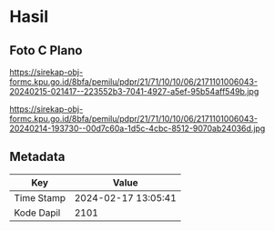 # Hasil

## Foto C Plano

https://sirekap-obj-formc.kpu.go.id/8bfa/pemilu/pdpr/21/71/10/10/06/2171101006043-20240215-021417--223552b3-7041-4927-a5ef-95b54aff549b.jpg

https://sirekap-obj-formc.kpu.go.id/8bfa/pemilu/pdpr/21/71/10/10/06/2171101006043-20240214-193730--00d7c60a-1d5c-4cbc-8512-9070ab24036d.jpg


## Metadata

| Key        | Value               |
| ---------- | ------------------- |
| Time Stamp | 2024-02-17 13:05:41 |
| Kode Dapil | 2101                |



